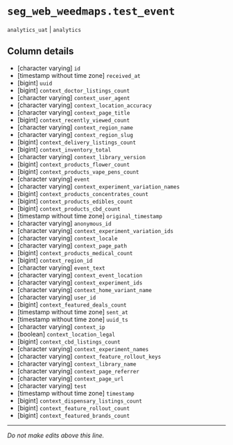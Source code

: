 # `seg_web_weedmaps.test_event`
`analytics_uat` | `analytics`

## Column details
* [character varying] `id`
* [timestamp without time zone] `received_at`
* [bigint]    `uuid`
* [bigint]    `context_doctor_listings_count`
* [character varying] `context_user_agent`
* [character varying] `context_location_accuracy`
* [character varying] `context_page_title`
* [bigint]    `context_recently_viewed_count`
* [character varying] `context_region_name`
* [character varying] `context_region_slug`
* [bigint]    `context_delivery_listings_count`
* [bigint]    `context_inventory_total`
* [character varying] `context_library_version`
* [bigint]    `context_products_flower_count`
* [bigint]    `context_products_vape_pens_count`
* [character varying] `event`
* [character varying] `context_experiment_variation_names`
* [bigint]    `context_products_concentrates_count`
* [bigint]    `context_products_edibles_count`
* [bigint]    `context_products_cbd_count`
* [timestamp without time zone] `original_timestamp`
* [character varying] `anonymous_id`
* [character varying] `context_experiment_variation_ids`
* [character varying] `context_locale`
* [character varying] `context_page_path`
* [bigint]    `context_products_medical_count`
* [bigint]    `context_region_id`
* [character varying] `event_text`
* [character varying] `context_event_location`
* [character varying] `context_experiment_ids`
* [character varying] `context_home_variant_name`
* [character varying] `user_id`
* [bigint]    `context_featured_deals_count`
* [timestamp without time zone] `sent_at`
* [timestamp without time zone] `uuid_ts`
* [character varying] `context_ip`
* [boolean]   `context_location_legal`
* [bigint]    `context_cbd_listings_count`
* [character varying] `context_experiment_names`
* [character varying] `context_feature_rollout_keys`
* [character varying] `context_library_name`
* [character varying] `context_page_referrer`
* [character varying] `context_page_url`
* [character varying] `test`
* [timestamp without time zone] `timestamp`
* [bigint]    `context_dispensary_listings_count`
* [bigint]    `context_feature_rollout_count`
* [bigint]    `context_featured_brands_count`

-------------------------------------------------------------------------------
*Do not make edits above this line.*

